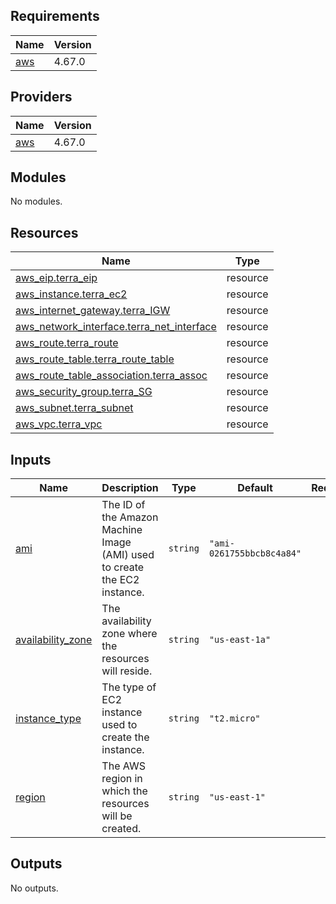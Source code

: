 ## Requirements

| Name | Version |
|------|---------|
| <a name="requirement_aws"></a> [aws](#requirement\_aws) | 4.67.0 |

## Providers

| Name | Version |
|------|---------|
| <a name="provider_aws"></a> [aws](#provider\_aws) | 4.67.0 |

## Modules

No modules.

## Resources

| Name | Type |
|------|------|
| [aws_eip.terra_eip](https://registry.terraform.io/providers/hashicorp/aws/4.67.0/docs/resources/eip) | resource |
| [aws_instance.terra_ec2](https://registry.terraform.io/providers/hashicorp/aws/4.67.0/docs/resources/instance) | resource |
| [aws_internet_gateway.terra_IGW](https://registry.terraform.io/providers/hashicorp/aws/4.67.0/docs/resources/internet_gateway) | resource |
| [aws_network_interface.terra_net_interface](https://registry.terraform.io/providers/hashicorp/aws/4.67.0/docs/resources/network_interface) | resource |
| [aws_route.terra_route](https://registry.terraform.io/providers/hashicorp/aws/4.67.0/docs/resources/route) | resource |
| [aws_route_table.terra_route_table](https://registry.terraform.io/providers/hashicorp/aws/4.67.0/docs/resources/route_table) | resource |
| [aws_route_table_association.terra_assoc](https://registry.terraform.io/providers/hashicorp/aws/4.67.0/docs/resources/route_table_association) | resource |
| [aws_security_group.terra_SG](https://registry.terraform.io/providers/hashicorp/aws/4.67.0/docs/resources/security_group) | resource |
| [aws_subnet.terra_subnet](https://registry.terraform.io/providers/hashicorp/aws/4.67.0/docs/resources/subnet) | resource |
| [aws_vpc.terra_vpc](https://registry.terraform.io/providers/hashicorp/aws/4.67.0/docs/resources/vpc) | resource |

## Inputs

| Name | Description | Type | Default | Required |
|------|-------------|------|---------|:--------:|
| <a name="input_ami"></a> [ami](#input\_ami) | The ID of the Amazon Machine Image (AMI) used to create the EC2 instance. | `string` | `"ami-0261755bbcb8c4a84"` | no |
| <a name="input_availability_zone"></a> [availability\_zone](#input\_availability\_zone) | The availability zone where the resources will reside. | `string` | `"us-east-1a"` | no |
| <a name="input_instance_type"></a> [instance\_type](#input\_instance\_type) | The type of EC2 instance used to create the instance. | `string` | `"t2.micro"` | no |
| <a name="input_region"></a> [region](#input\_region) | The AWS region in which the resources will be created. | `string` | `"us-east-1"` | no |

## Outputs

No outputs.
